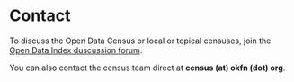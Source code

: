 # Contact

To discuss the Open Data Census or local or topical censuses, join the [Open Data Index duscussion forum][discussion-forum].

You can also contact the census team direct at __census (at) okfn (dot) org__.


[discussion-forum]: https://discuss.okfn.org/c/open-data-index
